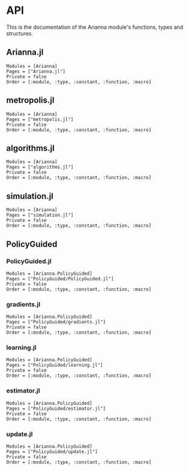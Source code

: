 # API

This is the documentation of the Arianna module's functions, types and structures.

## Arianna.jl
```@autodocs
Modules = [Arianna]
Pages = ["Arianna.jl"]
Private = false
Order = [:module, :type, :constant, :function, :macro]
```
## metropolis.jl

```@autodocs
Modules = [Arianna]
Pages = ["metropolis.jl"]
Private = false
Order = [:module, :type, :constant, :function, :macro]
```
## algorithms.jl

```@autodocs
Modules = [Arianna]
Pages = ["algorithms.jl"]
Private = false
Order = [:module, :type, :constant, :function, :macro]
```

## simulation.jl

```@autodocs
Modules = [Arianna]
Pages = ["simulation.jl"]
Private = false
Order = [:module, :type, :constant, :function, :macro]
```

## PolicyGuided

### PolicyGuided.jl

```@autodocs
Modules = [Arianna.PolicyGuided]
Pages = ["PolicyGuided/PolicyGuided.jl"]
Private = false
Order = [:module, :type, :constant, :function, :macro]
```

### gradients.jl

```@autodocs
Modules = [Arianna.PolicyGuided]
Pages = ["PolicyGuided/gradients.jl"]
Private = false 
Order = [:module, :type, :constant, :function, :macro]
```

### learning.jl

```@autodocs
Modules = [Arianna.PolicyGuided]
Pages = ["PolicyGuided/learning.jl"]
Private = false 
Order = [:module, :type, :constant, :function, :macro]
```

### estimator.jl

```@autodocs
Modules = [Arianna.PolicyGuided]
Pages = ["PolicyGuided/estimator.jl"]
Private = false 
Order = [:module, :type, :constant, :function, :macro]
```

### update.jl

```@autodocs
Modules = [Arianna.PolicyGuided]
Pages = ["PolicyGuided/update.jl"]
Private = false 
Order = [:module, :type, :constant, :function, :macro]
```
